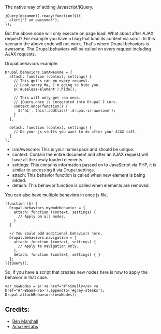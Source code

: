 The native way of adding Javascript/jQuery.

```
jQuery(document).ready(function($){
  alert("I am awesome!");
});
```

But the above code will only execute on page load.
What about after AJAX request? For example you have a blog that load
its content via scroll. In this scenario the above code will not work.
That's where Drupal.behaviors is awesome. The Drupal.behaviors will be
called on every request including AJAX requests.

Drupal.behaviors example:

```
Drupal.behaviors.iamAwesome = {
  attach: function (context, settings) {
    // This get's ran on every request.
    // Look sorry Ma, I'm going to hide you.
    $('#useless-element').hide();

    // This will only get ran once.
    // jQuery.once is integrated into Drupal 7 core.
    context.once(function() {
      $('h1', this).addClass('.drupal-is-awesome');
    }
  },

  detach: function (context, settings) {
    // Do your js stuffs you want to do after your AJAX call.
  }
};
```

* iamAwesome: This is your namespace and should be unique.
* context: Contain the entire document and after an AJAX request will have all the newly loaded elements.
* settings: This contains information passed on to JavaScript via PHP, it is similar to accessing it via Drupal.settings.
* attach: This behavior function is called when new element is being added.
* detach: This behavior function is called when elements are removed.

You can also have multiple behaviors in once js file.

```
(function ($) {
  Drupal.behaviors.myNodebehavior = {
    attach: function (context, settings) {
      // Apply on all nodes.
    }
  }

  // You could add additional behaviors here.
  Drupal.behaviors.navigation = {
    attach: function (context, settings) {
      // Apply to navigation only.
    },
    detach: function (context, settings) { }
  };
}(jQuery));
```

So, if you have a script that creates new nodes here is how to apply the behavior
in that case.

```
var newNodes = $('<a href="#">Smelly</a> <a href="#">Beans</a>').appendTo('#grey-steaks');
Drupal.attachBehaviors(newNodes);
```

Credits:
--------

* [Ben Marshall](http://www.benmarshall.me/drupal-behaviors-introduction/)
* [AmazeeLabs](http://www.amazeelabs.com/en/blog/drupal-behaviors-quick-how)
